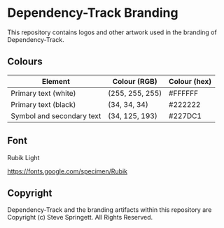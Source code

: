 
# Dependency-Track Branding

This repository contains logos and other artwork used in the branding of Dependency-Track.

## Colours

| Element                   | Colour (RGB)     | Colour (hex) |
| ------------------------- | ---------------- | ------------ |
| Primary text (white)      | (255, 255, 255)  | #FFFFFF      |
| Primary text (black)      | (34, 34, 34)     | #222222      |
| Symbol and secondary text | (34, 125, 193)   | #227DC1      |

## Font

Rubik Light

https://fonts.google.com/specimen/Rubik


## Copyright

Dependency-Track and the branding artifacts within this repository are Copyright (c) Steve Springett. All Rights Reserved.
